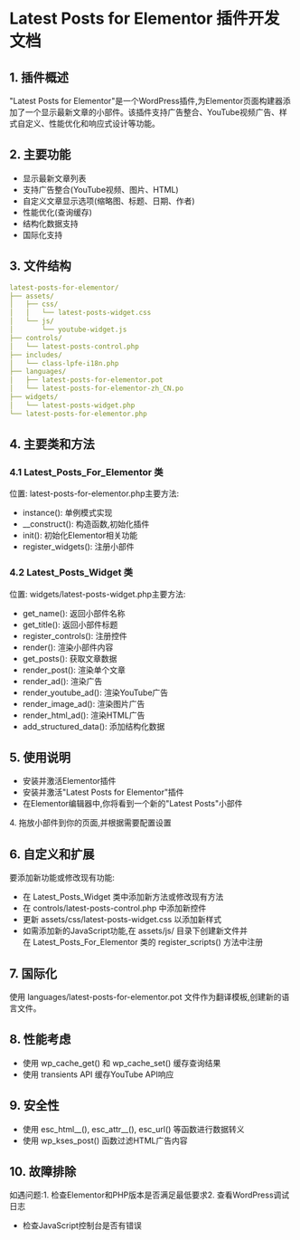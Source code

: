 # **Latest Posts for Elementor 插件开发文档**

## **1. 插件概述**

"Latest Posts for Elementor"是一个WordPress插件,为Elementor页面构建器添加了一个显示最新文章的小部件。该插件支持广告整合、YouTube视频广告、样式自定义、性能优化和响应式设计等功能。

## **2. 主要功能**

- 显示最新文章列表
- 支持广告整合(YouTube视频、图片、HTML)
- 自定义文章显示选项(缩略图、标题、日期、作者)
- 性能优化(查询缓存)
- 结构化数据支持
- 国际化支持

## **3. 文件结构**

```yaml
latest-posts-for-elementor/
├── assets/
│   ├── css/
│   │   └── latest-posts-widget.css
│   └── js/
│       └── youtube-widget.js
├── controls/
│   └── latest-posts-control.php
├── includes/
│   └── class-lpfe-i18n.php
├── languages/
│   ├── latest-posts-for-elementor.pot
│   └── latest-posts-for-elementor-zh_CN.po
├── widgets/
│   └── latest-posts-widget.php
└── latest-posts-for-elementor.php
```

## **4. 主要类和方法**

### **4.1 Latest_Posts_For_Elementor 类**

位置: latest-posts-for-elementor.php主要方法:

- instance(): 单例模式实现
- __construct(): 构造函数,初始化插件
- init(): 初始化Elementor相关功能
- register_widgets(): 注册小部件

### **4.2 Latest_Posts_Widget 类**

位置: widgets/latest-posts-widget.php主要方法:

- get_name(): 返回小部件名称
- get_title(): 返回小部件标题
- register_controls(): 注册控件
- render(): 渲染小部件内容
- get_posts(): 获取文章数据
- render_post(): 渲染单个文章
- render_ad(): 渲染广告
- render_youtube_ad(): 渲染YouTube广告
- render_image_ad(): 渲染图片广告
- render_html_ad(): 渲染HTML广告
- add_structured_data(): 添加结构化数据

## **5. 使用说明**

- 安装并激活Elementor插件
- 安装并激活"Latest Posts for Elementor"插件
- 在Elementor编辑器中,你将看到一个新的"Latest Posts"小部件

4. 拖放小部件到你的页面,并根据需要配置设置

## **6. 自定义和扩展**

要添加新功能或修改现有功能:

- 在 Latest_Posts_Widget 类中添加新方法或修改现有方法
- 在 controls/latest-posts-control.php 中添加新控件
- 更新 assets/css/latest-posts-widget.css 以添加新样式
- 如需添加新的JavaScript功能,在 assets/js/ 目录下创建新文件并在 Latest_Posts_For_Elementor 类的 register_scripts() 方法中注册

## **7. 国际化**

使用 languages/latest-posts-for-elementor.pot 文件作为翻译模板,创建新的语言文件。

## **8. 性能考虑**

- 使用 wp_cache_get() 和 wp_cache_set() 缓存查询结果
- 使用 transients API 缓存YouTube API响应

## **9. 安全性**

- 使用 esc_html__(), esc_attr__(), esc_url() 等函数进行数据转义
- 使用 wp_kses_post() 函数过滤HTML广告内容

## **10. 故障排除**

如遇问题:1. 检查Elementor和PHP版本是否满足最低要求2. 查看WordPress调试日志

- 检查JavaScript控制台是否有错误
